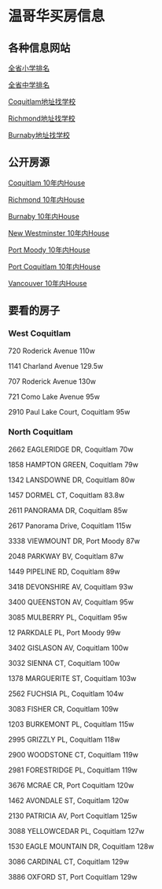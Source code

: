 # 温哥华买房信息
## 各种信息网站
[全省小学排名](http://britishcolumbia.compareschoolrankings.org/elementary/SchoolsByRankLocationName.aspx)

[全省中学排名](http://britishcolumbia.compareschoolrankings.org/secondary/SchoolsByRankLocationName.aspx)

[Coquitlam地址找学校](http://mybaragar.com/index.cfm?event=page.SchoolLocatorPublic&DistrictCode=bc43)

[Richmond地址找学校](http://mybaragar.com/index.cfm?event=page.SchoolLocatorPublic&DistrictCode=bc38)

[Burnaby地址找学校](http://mybaragar.com/index.cfm?event=page.SchoolLocatorPublic&DistrictCode=bc41)

## 公开房源
[Coquitlam 10年内House](http://www.rew.ca/properties/search/323231988/sort/price/asc/page/1)

[Richmond 10年内House](http://www.rew.ca/properties/search/323232276/sort/price/asc/page/1)

[Burnaby 10年内House](http://www.rew.ca/properties/search/323232459/sort/price/asc/page/1)

[New Westminster 10年内House](http://www.rew.ca/properties/search/323232542/sort/price/asc/page/1)

[Port Moody 10年内House](http://www.rew.ca/properties/search/323232650/sort/price/asc/page/1)

[Port Coquitlam 10年内House](http://www.rew.ca/properties/search/323232696/sort/price/asc/page/1)

[Vancouver 10年内House](http://www.rew.ca/properties/search/323232760/sort/price/asc/page/1)

## 要看的房子
### West Coquitlam
720 Roderick Avenue 110w

1141 Charland Avenue 129.5w

707 Roderick Avenue 130w

721 Como Lake Avenue 95w

2910 Paul Lake Court, Coquitlam 95w

### North Coquitlam
2662 EAGLERIDGE DR, Coquitlam 70w

1858 HAMPTON GREEN, Coquitlam 79w

1342 LANSDOWNE DR, Coquitlam 80w

1457 DORMEL CT, Coquitlam 83.8w

2611 PANORAMA DR, Coquitlam 85w

2617 Panorama Drive, Coquitlam 115w

3338 VIEWMOUNT DR, Port Moody 87w

2048 PARKWAY BV, Coquitlam 87w

1449 PIPELINE RD, Coquitlam 89w

3418 DEVONSHIRE AV, Coquitlam 93w

3400 QUEENSTON AV, Coquitlam 95w

3085 MULBERRY PL, Coquitlam 95w

12 PARKDALE PL, Port Moody 99w

3402 GISLASON AV, Coquitlam 100w

3032 SIENNA CT, Coquitlam 100w

1378 MARGUERITE ST, Coquitlam 103w

2562 FUCHSIA PL, Coquitlam 104w

3083 FISHER CR, Coquitlam 109w

1203 BURKEMONT PL, Coquitlam 115w

2995 GRIZZLY PL, Coquitlam 118w

2900 WOODSTONE CT, Coquitlam 119w

2981 FORESTRIDGE PL, Coquitlam 119w

3676 MCRAE CR, Port Coquitlam 120w

1462 AVONDALE ST, Coquitlam 120w

2130 PATRICIA AV, Port Coquitlam 125w

3088 YELLOWCEDAR PL, Coquitlam 127w

1530 EAGLE MOUNTAIN DR, Coquitlam 128w

3086 CARDINAL CT, Coquitlam 129w

3886 OXFORD ST, Port Coquitlam 129w

